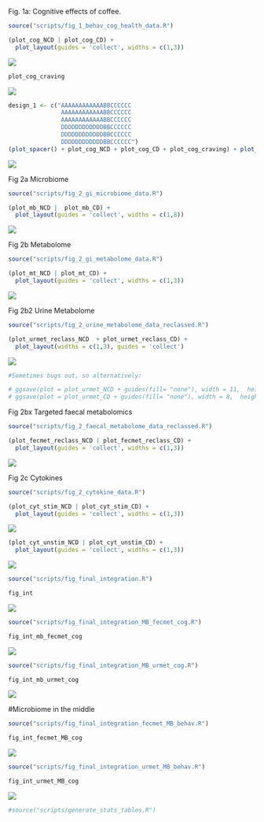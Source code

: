 <p align="justify">
<!-- README.md is generated from README.Rmd. Please edit that file -->

Fig. 1a: Cognitive effects of coffee.

``` r
source("scripts/fig_1_behav_cog_health_data.R")
```

``` r
(plot_cog_NCD | plot_cog_CD) + 
  plot_layout(guides = 'collect', widths = c(1,3))
```

![](README_files/figure-gfm/plot_cog-1.svg)<!-- -->

``` r
plot_cog_craving
```

![](README_files/figure-gfm/plot_cog_craving-1.svg)<!-- -->

``` r
design_1 <- c("AAAAAAAAAAAABBCCCCCC
               AAAAAAAAAAAABBCCCCCC
               AAAAAAAAAAAABBCCCCCC
               DDDDDDDDDDDDBBCCCCCC
               DDDDDDDDDDDDBBCCCCCC
               DDDDDDDDDDDDBBCCCCCC")
(plot_spacer() + plot_cog_NCD + plot_cog_CD + plot_cog_craving) + plot_layout(design = design_1, guides = 'collect') & theme(legend.position = 'left')
```

![](README_files/figure-gfm/fig_1_full-1.svg)<!-- -->

Fig 2a Microbiome

``` r
source("scripts/fig_2_gi_microbiome_data.R")
```

``` r
(plot_mb_NCD |  plot_mb_CD) + 
  plot_layout(guides = 'collect', widths = c(1,8))
```

![](README_files/figure-gfm/plot_MB-1.svg)<!-- -->

Fig 2b Metabolome

``` r
source("scripts/fig_2_gi_metabolome_data.R")
```

``` r
(plot_mt_NCD | plot_mt_CD) + 
  plot_layout(guides = 'collect', widths = c(1,3))
```

![](README_files/figure-gfm/plot_MT-1.svg)<!-- -->

Fig 2b2 Urine Metabolome

``` r
source("scripts/fig_2_urine_metabolome_data_reclassed.R")
```

``` r
(plot_urmet_reclass_NCD  + plot_urmet_reclass_CD) + 
  plot_layout(widths = c(1,3), guides = 'collect')
```

![](README_files/figure-gfm/plot_met_urine-1.svg)<!-- -->

``` r
#Sometimes bugs out, so alternatively:

# ggsave(plot = plot_urmet_NCD + guides(fill= "none"), width = 11,  height = 45, units = "cm", device = "svg", filename = "stats/urine_plot_a.svg")
# ggsave(plot = plot_urmet_CD + guides(fill= "none"), width = 8,  height = 45, units = "cm", device = "svg", filename = "stats/urine_plot_b.svg")
```

Fig 2bx Targeted faecal metabolomics

``` r
source("scripts/fig_2_faecal_metabolome_data_reclassed.R")
```

``` r
(plot_fecmet_reclass_NCD | plot_fecmet_reclass_CD) + 
  plot_layout(guides = 'collect', widths = c(1,3))
```

![](README_files/figure-gfm/plot_met_fec-1.svg)<!-- -->

Fig 2c Cytokines

``` r
source("scripts/fig_2_cytokine_data.R")
```

``` r
(plot_cyt_stim_NCD | plot_cyt_stim_CD) + 
  plot_layout(guides = 'collect', widths = c(1,3))
```

![](README_files/figure-gfm/plot_cyt_stim-1.svg)<!-- -->

``` r
(plot_cyt_unstim_NCD | plot_cyt_unstim_CD) + 
  plot_layout(guides = 'collect', widths = c(1,3))
```

![](README_files/figure-gfm/plot_cyt_unstim-1.svg)<!-- -->

``` r
source("scripts/fig_final_integration.R")
```

``` r
fig_int
```

![](README_files/figure-gfm/plot_sankey_MB_MT_cog-1.svg)<!-- -->

``` r
source("scripts/fig_final_integration_MB_fecmet_cog.R")
```

``` r
fig_int_mb_fecmet_cog
```

![](README_files/figure-gfm/plot_sankey_MB_fecmet_cog-1.svg)<!-- -->

``` r
source("scripts/fig_final_integration_MB_urmet_cog.R")
```

``` r
fig_int_mb_urmet_cog
```

![](README_files/figure-gfm/plot_sankey_MB_urmet_cog-1.svg)<!-- -->

\#Microbiome in the middle

``` r
source("scripts/fig_final_integration_fecmet_MB_behav.R")
```

``` r
fig_int_fecmet_MB_cog
```

![](README_files/figure-gfm/plot_sankey_fecmet_MB_cog-1.svg)<!-- -->

``` r
source("scripts/fig_final_integration_urmet_MB_behav.R")
```

``` r
fig_int_urmet_MB_cog
```

![](README_files/figure-gfm/fig_int_urmet_MB_cog-1.svg)<!-- -->

``` r
#source("scripts/generate_stats_tables.R")
```

